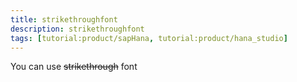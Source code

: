 ```yaml
---
title: strikethroughfont
description: strikethroughfont
tags: [tutorial:product/sapHana, tutorial:product/hana_studio]
---
```


You can use ~~strikethrough~~ font
